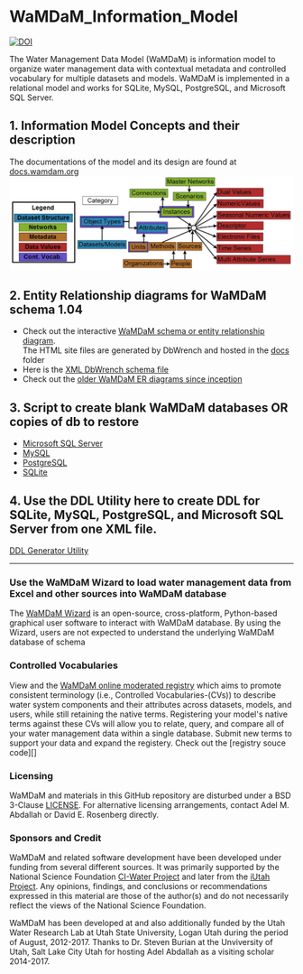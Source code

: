 # WaMDaM_Information_Model

[![DOI](https://zenodo.org/badge/92693811.svg)](https://zenodo.org/badge/latestdoi/92693811)

The Water Management Data Model (WaMDaM) is information model to organize water management data with contextual metadata and controlled vocabulary for multiple datasets and models. WaMDaM is implemented in a relational model and works for SQLite, MySQL, PostgreSQL, and Microsoft SQL Server. 

## 1. Information Model Concepts and their description

The documentations of the model and its design are found at [docs.wamdam.org](http://docs.wamdam.org/DesignDocumentation/Desing_Req/)
![](Documentation/WaMDaM_Conceptual.jpg)


## 2. Entity Relationship diagrams for WaMDaM schema 1.04

* Check out the interactive [WaMDaM schema or entity relationship diagram][1].   
The HTML site files are generated by DbWrench and hosted in the [docs][21] folder   
* Here is the [XML DbWrench schema file][2]  
* Check out the [older WaMDaM ER diagrams since inception][20]

[1]:http://schema.wamdam.org/diagrams/01_WaMDaM.html  
[2]:/XML_schema  
[20]:/Earlier_ER_diagrams
[21]:/docs

## 3. Script to create blank WaMDaM databases OR copies of db to restore 
* [Microsoft SQL Server](database_schemas/MS_SQL_Server)
* [MySQL](database_schemas/MySQL)
* [PostgreSQL](/database_schemas/PostgreSQL)
* [SQLite](/database_schemas/SQLite)


## 4. Use the DDL Utility here to create DDL for SQLite, MySQL, PostgreSQL, and Microsoft SQL Server from one XML file. 
[DDL Generator Utility][10]

[10]:https://github.com/WamdamProject/WaMDaM_DDL_generator

--------------------------------------------------------------------------------------------------------------------------
### Use the WaMDaM Wizard to load water management data from Excel and other sources into WaMDaM database 
The [WaMDaM Wizard][3] is an open-source, cross-platform, Python-based graphical user software to interact with WaMDaM database. By using the Wizard, users are not expected to understand the underlying WaMDaM database of schema

[3]:https://github.com/WamdamProject/WaMDaM_Wizard


### Controlled Vocabularies
View and the [WaMDaM online moderated registry][4] which aims to promote consistent terminology (i.e., Controlled Vocabularies-(CVs)) to describe water system components and their attributes across datasets, models, and users, while still retaining the native terms. Registering your model's native terms against these CVs will allow you to relate, query, and compare all of your water management data within a single database. Submit new terms to support your data and expand the registery. Check out the [registry souce code][]  

[4]:https://github.com/WamdamProject/WaMDaM_ControlledVocabularies
[5]:http://vocabulary.wamdam.org


### Licensing  
WaMDaM and materials in this GitHub repository are disturbed under a BSD 3-Clause [LICENSE](/LICENSE). 
For alternative licensing arrangements, contact Adel M. Abdallah or David E. Rosenberg directly.    


### Sponsors and Credit  
WaMDaM and related software development have been developed under funding from several different sources. It was primarily supported by the National Science Foundation <a href="http://www.nsf.gov/awardsearch/showAward?AWD_ID=1135482" target="_blank">CI-Water Project</a> and later from the <a href="https://www.nsf.gov/awardsearch/showAward?AWD_ID=1208732" target="_blank">iUtah Project</a>. 
Any opinions, findings, and conclusions or recommendations expressed in this material are those of the author(s) and do not necessarily reflect the views of the National Science Foundation.    

WaMDaM has been developed at and also additionally funded by the Utah Water Research Lab at Utah State University, Logan Utah during the period of August, 2012-2017. Thanks to Dr. Steven Burian at the Unviversity of Utah, Salt Lake City Utah for hosting Adel Abdallah as a visiting scholar 2014-2017.  

